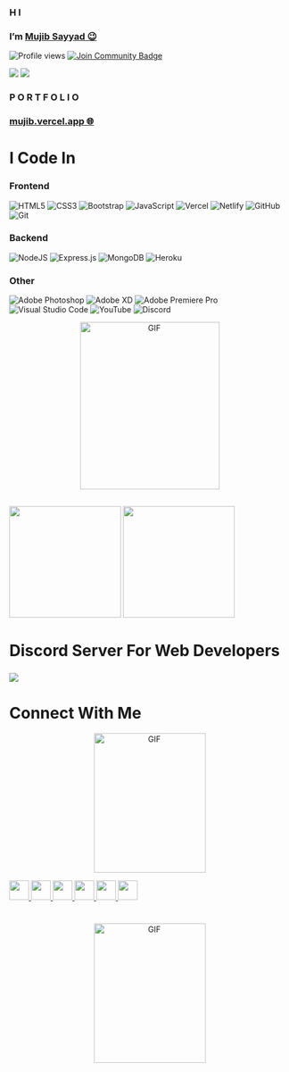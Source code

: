 ### H I
<h3>I’m <a href="https://www.linkedin.com/in/mujibsayyad97">Mujib Sayyad 😉</a> </h3>

![Profile views](https://gpvc.arturio.dev/TheMujib)  <a href="https://discord.gg/2pfrQSBtAZ"><img src="https://img.shields.io/discord/686069011481362462?style=flat-squaret&label=Join%20Community&color=3ce000" alt="Join Community Badge"/></a>

<a href="https://github.com/TheMujib" ><img src="https://img.shields.io/github/stars/mujibsayyad?style=social" /></a> <a href="https://youtube.com/channel/UCXYVbSzyemN5sEG0kC49nwA" ><img src="https://img.shields.io/youtube/likes/_Efg94sbNfw?style=social&withDislikes"/></a>
###

### P O R T F O L I O 
### [mujib.vercel.app 🌐](https://mujib.vercel.app)

##

# I Code In

### Frontend

![HTML5](https://img.shields.io/badge/html5-%23E34F26.svg?style=for-the-badge&logo=html5&logoColor=white)  ![CSS3](https://img.shields.io/badge/css3-%231572B6.svg?style=for-the-badge&logo=css3&logoColor=white) ![Bootstrap](https://img.shields.io/badge/bootstrap-%23563D7C.svg?style=for-the-badge&logo=bootstrap&logoColor=white) ![JavaScript](https://img.shields.io/badge/javascript-%23323330.svg?style=for-the-badge&logo=javascript&logoColor=%23F7DF1E) ![Vercel](https://img.shields.io/badge/vercel-%23000000.svg?style=for-the-badge&logo=vercel&logoColor=white) ![Netlify](https://img.shields.io/badge/netlify-%23000000.svg?style=for-the-badge&logo=netlify&logoColor=#00C7B7) ![GitHub](https://img.shields.io/badge/github-%23121011.svg?style=for-the-badge&logo=github&logoColor=white) ![Git](https://img.shields.io/badge/git-%23F05033.svg?style=for-the-badge&logo=git&logoColor=white)

### Backend
![NodeJS](https://img.shields.io/badge/node.js-6DA55F?style=for-the-badge&logo=node.js&logoColor=white) ![Express.js](https://img.shields.io/badge/express.js-%23404d59.svg?style=for-the-badge&logo=express&logoColor=%2361DAFB) ![MongoDB](https://img.shields.io/badge/MongoDB-%234ea94b.svg?style=for-the-badge&logo=mongodb&logoColor=white) ![Heroku](https://img.shields.io/badge/heroku-%23430098.svg?style=for-the-badge&logo=heroku&logoColor=white)

### Other
![Adobe Photoshop](https://img.shields.io/badge/adobe%20photoshop-%2331A8FF.svg?style=for-the-badge&logo=adobe%20photoshop&logoColor=white) ![Adobe XD](https://img.shields.io/badge/Adobe%20XD-470137?style=for-the-badge&logo=Adobe%20XD&logoColor=#FF61F6) ![Adobe Premiere Pro](https://img.shields.io/badge/Adobe%20Premiere%20Pro-9999FF.svg?style=for-the-badge&logo=Adobe%20Premiere%20Pro&logoColor=white) ![Visual Studio Code](https://img.shields.io/badge/Visual%20Studio%20Code-0078d7.svg?style=for-the-badge&logo=visual-studio-code&logoColor=white) ![YouTube](https://img.shields.io/badge/YouTube-%23FF0000.svg?style=for-the-badge&logo=YouTube&logoColor=white) ![Discord](https://img.shields.io/badge/%3CServer%3E-%237289DA.svg?style=for-the-badge&logo=discord&logoColor=white) 

<p align="center"><img height="300px" width="250px" alt="GIF" src="https://media2.giphy.com/media/Ll22OhMLAlVDb8UQWe/giphy.gif" /></p>

##

<p align="left">
<img src="https://github-readme-stats.vercel.app/api/top-langs?username=mujibsayyad&show_icons=true&locale=en&layout=compact&theme=radical" height=200 />
<img src="https://github-readme-stats.vercel.app/api?username=mujibsayyad&show_icons=true&theme=radical" height=200 />
<p>

##

# Discord Server For Web Developers

<h3> <a href="https://discord.gg/2pfrQSBtAZ"><img src="https://invidget.switchblade.xyz/2pfrQSBtAZ" /></a> </h3>

##


# Connect With Me

<p align="center"><img height="250px" width="200px" alt="GIF" src="https://media.tenor.com/images/04e4cf554d9fb84ec676a6233aad38f7/tenor.gif" /></p>

<a href="https://discord.gg/2pfrQSBtAZ">
  <img height="35" src="https://img.shields.io/badge/discord-darkblue.svg?&style=for-the-badge&logo=discord&logoColor=white" />
</a>
<a href="mailto:mujibsayyad97@gmail.com">
  <img height="35" src="https://img.shields.io/badge/gmail-c14438?&style=for-the-badge&logo=gmail&logoColor=white">
</a> 
<a href="https://www.instagram.com/mujibsayyad97">
  <img height="35" src="https://img.shields.io/badge/instagram-%23E4405F.svg?&style=for-the-badge&logo=Instagram&logoColor=white">
</a>
<a href="https://www.linkedin.com/in/mujibsayyad97">
  <img height="35" src="https://img.shields.io/badge/linkedin-blue.svg?&style=for-the-badge&logo=linkedin&logoColor=white" />
</a>
<a href="https://twitter.com/mujibsayyad97">
  <img height="35" src="https://img.shields.io/badge/Twitter-%231DA1F2.svg?style=for-the-badge&logo=Twitter&logoColor=white" />
</a>
<a href="https://www.youtube.com/channel/UCXYVbSzyemN5sEG0kC49nwA">
  <img height="35" src="https://img.shields.io/badge/YouTube-%23FF0000.svg?style=for-the-badge&logo=YouTube&logoColor=white" />
</a>

#

<p align="center"><img height="250px" width="200px" alt="GIF" src="https://media.tenor.com/images/03726cf974172491d5a348d0ac25125b/tenor.gif" /></p>

#
